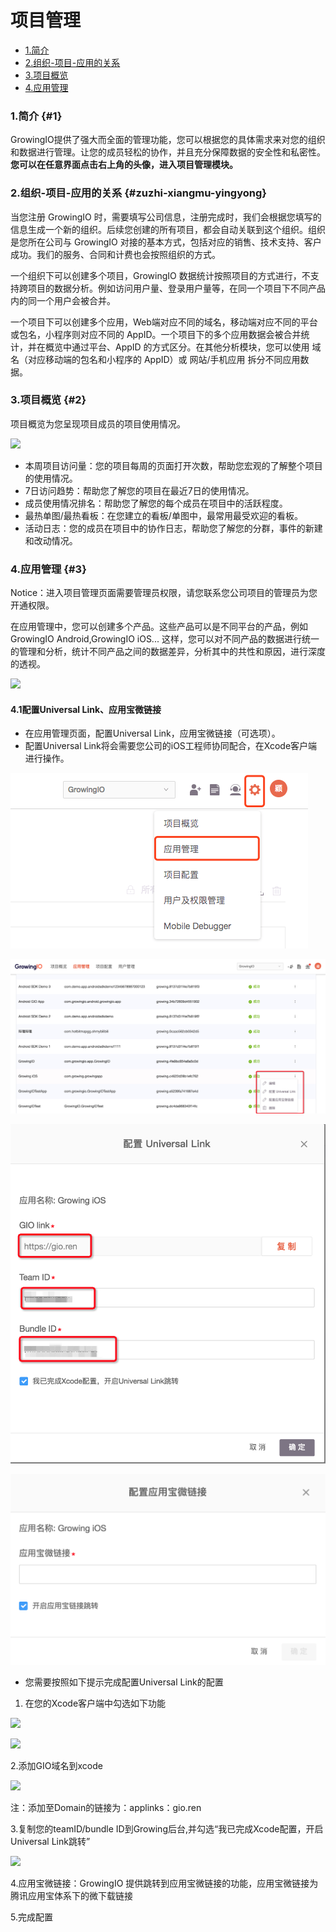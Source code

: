 # 项目管理

* [1.简介](project-configuration.md#1)
* [2.组织-项目-应用的关系](project-configuration.md#zuzhi-xiangmu-yingyong)
* [3.项目概览](project-configuration.md#2)
* [4.应用管理](project-configuration.md#3)

### 1.简介 {#1}

GrowingIO提供了强大而全面的管理功能，您可以根据您的具体需求来对您的组织和数据进行管理。让您的成员轻松的协作，并且充分保障数据的安全性和私密性。**您可以在任意界面点击右上角的头像，进入项目管理模块。**

### 2.组织-项目-应用的关系 {#zuzhi-xiangmu-yingyong}

当您注册 GrowingIO 时，需要填写公司信息，注册完成时，我们会根据您填写的信息生成一个新的组织。后续您创建的所有项目，都会自动关联到这个组织。组织是您所在公司与 GrowingIO 对接的基本方式，包括对应的销售、技术支持、客户成功。我们的服务、合同和计费也会按照组织的方式。

一个组织下可以创建多个项目，GrowingIO 数据统计按照项目的方式进行，不支持跨项目的数据分析。例如访问用户量、登录用户量等，在同一个项目下不同产品内的同一个用户会被合并。

一个项目下可以创建多个应用，Web端对应不同的域名，移动端对应不同的平台或包名，小程序则对应不同的 AppID。一个项目下的多个应用数据会被合并统计，并在概览中通过平台、AppID 的方式区分。在其他分析模块，您可以使用 域名（对应移动端的包名和小程序的 AppID）或 网站/手机应用 拆分不同应用数据。

### 3.项目概览 {#2}

项目概览为您呈现项目成员的项目使用情况。

![](https://docs.growingio.com/.gitbook/assets/1%20%285%29.png)

* 本周项目访问量：您的项目每周的页面打开次数，帮助您宏观的了解整个项目的使用情况。
* 7日访问趋势：帮助您了解您的项目在最近7日的使用情况。
* 成员使用情况排名：帮助您了解您的每个成员在项目中的活跃程度。
* 最热单图/最热看板：在您建立的看板/单图中，最常用最受欢迎的看板。
* 活动日志：您的成员在项目中的协作日志，帮助您了解您的分群，事件的新建和改动情况。

### 4.应用管理 {#3}

Notice：进入项目管理页面需要管理员权限，请您联系您公司项目的管理员为您开通权限。

在应用管理中，您可以创建多个产品。这些产品可以是不同平台的产品，例如GrowingIO Android,GrowingIO iOS... 这样，您可以对不同产品的数据进行统一的管理和分析，统计不同产品之间的数据差异，分析其中的共性和原因，进行深度的透视。

![](https://docs.growingio.com/.gitbook/assets/2%20%284%29.png)

#### 

#### 4.1配置Universal Link、应用宝微链接

* 在应用管理页面，配置Universal Link，应用宝微链接（可选项）。
* 配置Universal Link将会需要您公司的iOS工程师协同配合，在Xcode客户端进行操作。

![&#x627E;&#x5230;&#x5E94;&#x7528;&#x7BA1;&#x7406;&#x9875;&#x9762;](../.gitbook/assets/image%20%2819%29.png)

![&#x5E94;&#x7528;&#x7BA1;&#x7406;&#x9875;&#x9762;](../.gitbook/assets/ying-yong-guan-li.jpg)

![](../.gitbook/assets/pei-zhi-universal-link.jpg)

![](../.gitbook/assets/pei-zhi-wei-lian-jie.jpg)

* 您需要按照如下提示完成配置Universal Link的配置



1. 在您的Xcode客户端中勾选如下功能

![](https://lh3.googleusercontent.com/Ir0ND5HCreWCk2OojBZcFRylDnmheLcf7GyJBZu1Tj85sXoknRrRfjUXrUlnxLdaFeJ8UeSM5-MGNnSjLaBxLmnBC0ipvWBOsJRPz2oEJCDTA_3yUG9JQa1lh-4CqZ9g6dK8o3hk)



![](https://lh6.googleusercontent.com/CqwX-YCFCo3Ma2J6Nq8q7hJ-cMQrL-juUHselvoTryr6ELhKD6OISKURLP6hjFr3aPmsyykDZUF-hGVi3xyOKa-t2JpYb9LKLqvuXXlotvQ90L2VXIOFQ9szWqEaznUH93jB7BFH)

  

 2.添加GIO域名到xcode

![](https://lh4.googleusercontent.com/7YUukBuCgWU1GneNSNv7mB9mxZVh99dfFM2qzXmFDcod8bFy_JWWCsRdPMaIyCJuo4UYbk5R0NBpoEEiPsnloLPjwcuOB_AIdrKMOAQMMvJoilhp05MO4nDlc3l4LeUx6fjLQp37)

注：添加至Domain的链接为：applinks：gio.ren

3.复制您的teamID/bundle ID到Growing后台,并勾选“我已完成Xcode配置，开启Universal Link跳转”

![](https://lh4.googleusercontent.com/DfoaT2L-yKMEHoCKctZRuKsyCo1ghlCM7L_ylxpZ-HqmQnuEHE0uugA9ZEBkE_KmXTTVBZQRIa9DvjnTtHSOKJK3VuO_mTYEs3LiOZDP_Uqo_GQF6Bg6Tx11ijy_BmFpzhblTTS9)



4.应用宝微链接：GrowingIO 提供跳转到应用宝微链接的功能，应用宝微链接为腾讯应用宝体系下的微下载链接

5.完成配置

